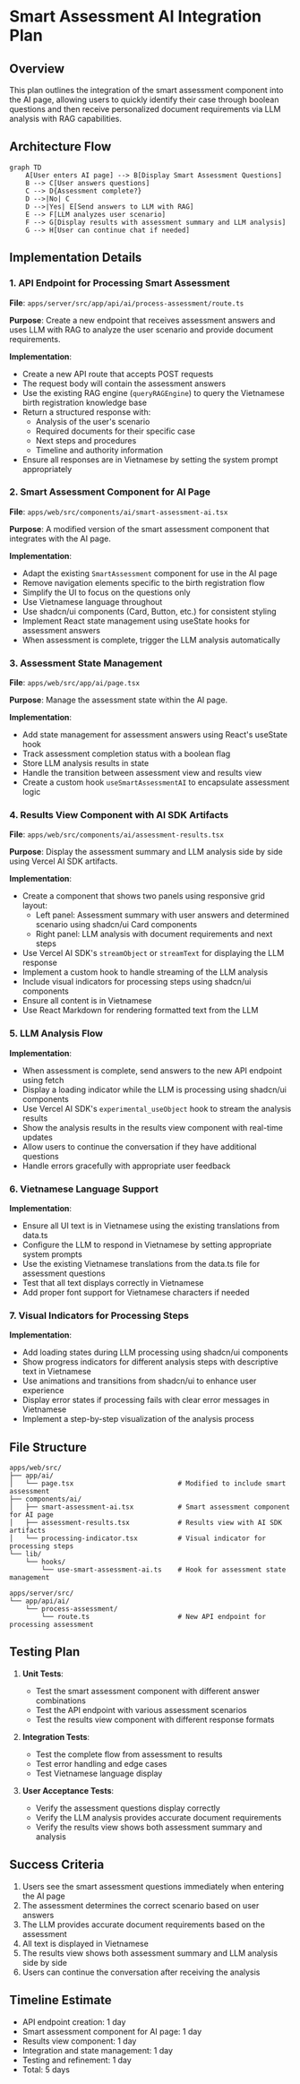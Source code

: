 # Smart Assessment AI Integration Plan

## Overview
This plan outlines the integration of the smart assessment component into the AI page, allowing users to quickly identify their case through boolean questions and then receive personalized document requirements via LLM analysis with RAG capabilities.

## Architecture Flow

```mermaid
graph TD
    A[User enters AI page] --> B[Display Smart Assessment Questions]
    B --> C[User answers questions]
    C --> D{Assessment complete?}
    D -->|No| C
    D -->|Yes| E[Send answers to LLM with RAG]
    E --> F[LLM analyzes user scenario]
    F --> G[Display results with assessment summary and LLM analysis]
    G --> H[User can continue chat if needed]
```

## Implementation Details

### 1. API Endpoint for Processing Smart Assessment

**File**: `apps/server/src/app/api/ai/process-assessment/route.ts`

**Purpose**: Create a new endpoint that receives assessment answers and uses LLM with RAG to analyze the user scenario and provide document requirements.

**Implementation**:
- Create a new API route that accepts POST requests
- The request body will contain the assessment answers
- Use the existing RAG engine (`queryRAGEngine`) to query the Vietnamese birth registration knowledge base
- Return a structured response with:
  - Analysis of the user's scenario
  - Required documents for their specific case
  - Next steps and procedures
  - Timeline and authority information
- Ensure all responses are in Vietnamese by setting the system prompt appropriately

### 2. Smart Assessment Component for AI Page

**File**: `apps/web/src/components/ai/smart-assessment-ai.tsx`

**Purpose**: A modified version of the smart assessment component that integrates with the AI page.

**Implementation**:
- Adapt the existing `SmartAssessment` component for use in the AI page
- Remove navigation elements specific to the birth registration flow
- Simplify the UI to focus on the questions only
- Use Vietnamese language throughout
- Use shadcn/ui components (Card, Button, etc.) for consistent styling
- Implement React state management using useState hooks for assessment answers
- When assessment is complete, trigger the LLM analysis automatically

### 3. Assessment State Management

**File**: `apps/web/src/app/ai/page.tsx`

**Purpose**: Manage the assessment state within the AI page.

**Implementation**:
- Add state management for assessment answers using React's useState hook
- Track assessment completion status with a boolean flag
- Store LLM analysis results in state
- Handle the transition between assessment view and results view
- Create a custom hook `useSmartAssessmentAI` to encapsulate assessment logic

### 4. Results View Component with AI SDK Artifacts

**File**: `apps/web/src/components/ai/assessment-results.tsx`

**Purpose**: Display the assessment summary and LLM analysis side by side using Vercel AI SDK artifacts.

**Implementation**:
- Create a component that shows two panels using responsive grid layout:
  - Left panel: Assessment summary with user answers and determined scenario using shadcn/ui Card components
  - Right panel: LLM analysis with document requirements and next steps
- Use Vercel AI SDK's `streamObject` or `streamText` for displaying the LLM response
- Implement a custom hook to handle streaming of the LLM analysis
- Include visual indicators for processing steps using shadcn/ui components
- Ensure all content is in Vietnamese
- Use React Markdown for rendering formatted text from the LLM

### 5. LLM Analysis Flow

**Implementation**:
- When assessment is complete, send answers to the new API endpoint using fetch
- Display a loading indicator while the LLM is processing using shadcn/ui components
- Use Vercel AI SDK's `experimental_useObject` hook to stream the analysis results
- Show the analysis results in the results view component with real-time updates
- Allow users to continue the conversation if they have additional questions
- Handle errors gracefully with appropriate user feedback

### 6. Vietnamese Language Support

**Implementation**:
- Ensure all UI text is in Vietnamese using the existing translations from data.ts
- Configure the LLM to respond in Vietnamese by setting appropriate system prompts
- Use the existing Vietnamese translations from the data.ts file for assessment questions
- Test that all text displays correctly in Vietnamese
- Add proper font support for Vietnamese characters if needed

### 7. Visual Indicators for Processing Steps

**Implementation**:
- Add loading states during LLM processing using shadcn/ui components
- Show progress indicators for different analysis steps with descriptive text in Vietnamese
- Use animations and transitions from shadcn/ui to enhance user experience
- Display error states if processing fails with clear error messages in Vietnamese
- Implement a step-by-step visualization of the analysis process

## File Structure

```
apps/web/src/
├── app/ai/
│   └── page.tsx                          # Modified to include smart assessment
├── components/ai/
│   ├── smart-assessment-ai.tsx           # Smart assessment component for AI page
│   ├── assessment-results.tsx            # Results view with AI SDK artifacts
│   └── processing-indicator.tsx          # Visual indicator for processing steps
└── lib/
    └── hooks/
        └── use-smart-assessment-ai.ts    # Hook for assessment state management

apps/server/src/
└── app/api/ai/
    └── process-assessment/
        └── route.ts                      # New API endpoint for processing assessment
```

## Testing Plan

1. **Unit Tests**:
   - Test the smart assessment component with different answer combinations
   - Test the API endpoint with various assessment scenarios
   - Test the results view component with different response formats

2. **Integration Tests**:
   - Test the complete flow from assessment to results
   - Test error handling and edge cases
   - Test Vietnamese language display

3. **User Acceptance Tests**:
   - Verify the assessment questions display correctly
   - Verify the LLM analysis provides accurate document requirements
   - Verify the results view shows both assessment summary and analysis

## Success Criteria

1. Users see the smart assessment questions immediately when entering the AI page
2. The assessment determines the correct scenario based on user answers
3. The LLM provides accurate document requirements based on the assessment
4. All text is displayed in Vietnamese
5. The results view shows both assessment summary and LLM analysis side by side
6. Users can continue the conversation after receiving the analysis

## Timeline Estimate

- API endpoint creation: 1 day
- Smart assessment component for AI page: 1 day
- Results view component: 1 day
- Integration and state management: 1 day
- Testing and refinement: 1 day
- Total: 5 days